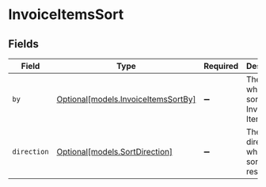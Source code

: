 # InvoiceItemsSort


## Fields

| Field                                                                  | Type                                                                   | Required                                                               | Description                                                            | Example                                                                |
| ---------------------------------------------------------------------- | ---------------------------------------------------------------------- | ---------------------------------------------------------------------- | ---------------------------------------------------------------------- | ---------------------------------------------------------------------- |
| `by`                                                                   | [Optional[models.InvoiceItemsSortBy]](../models/invoiceitemssortby.md) | :heavy_minus_sign:                                                     | The field on which to sort the Invoice Items                           | updated_at                                                             |
| `direction`                                                            | [Optional[models.SortDirection]](../models/sortdirection.md)           | :heavy_minus_sign:                                                     | The direction in which to sort the results                             |                                                                        |